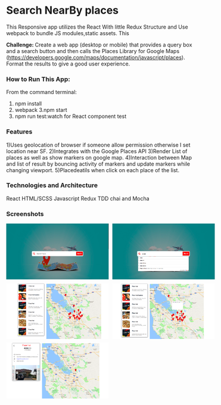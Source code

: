 # Search NearBy places
This Responsive app utilizes the React With little Redux Structure and Use webpack to bundle JS modules,static assets.
This

<b> Challenge: </b> Create a web app (desktop or mobile) that provides a query box and a search button and then calls the Places Library for Google Maps (https://developers.google.com/maps/documentation/javascript/places). Format the results to give a good user experience.

### How to Run This App:

From the command terminal:
1. npm install
2. webpack
3.npm start
4. npm run test:watch for React component test

### Features

1)Uses geolocation of browser if someone allow permission otherwise I set location near SF.
2)Integrates with  the Google Places API
3)Render List of places as well as show markers on google map.
4)Interaction between Map and list of result by bouncing activity of markers and update markers while changing viewport.
5)Placedeatils when click on each place of the list.

### Technologies and Architecture
React
HTML/SCSS
Javascript
Redux
TDD chai and Mocha

### Screenshots
<div style='display: flex; width: 560px; flex-wrap: wrap; justify-content: space-between'>
    <img style='height: 150px; width: 275px; margin-bottom: 10px' src='/dist/img/screens/1.png' />
    <img style='height: 150px; width: 275px; margin-bottom: 10px' src='/dist/img/screens/2.png' />
    <img style='height: 150px; width: 275px; margin-bottom: 10px' src='/dist/img/screens/3.png' />
    <img style='height: 150px; width: 275px; margin-bottom: 10px' src='/dist/img/screens/4.png' />
    <img style='height: 150px; width: 275px; margin-bottom: 10px' src='/dist/img/screens/5.png' />
</div>

